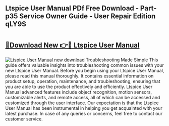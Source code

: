 ## Ltspice User Manual PDf Free Download - Part-p35 Service Owner Guide - User Repair Edition qLY9S

# <h2><a href="http://bc38286.oget.top/?id=Ltspice+User+Manual">🔗Download New 👉🔴 Ltspice User Manual</a></h2>

[![Ltspice User Manual new download](https://i.imgur.com/5g1atiW.png)](http://bc38286.oget.top/?id=Ltspice+User+Manual)
Troubleshooting Made Simple This guide offers valuable insights into troubleshooting common issues with your new Ltspice User Manual. Before you begin using your Ltspice User Manual, please read this manual thoroughly. It contains essential information on product setup, operation, maintenance, and troubleshooting, ensuring that you are able to use the product effectively and efficiently. Ltspice User Manual advanced features include object recognition, motion sensors, customizable alerts, and remote access, all of which can be accessed and customized through the user interface. Our expectation is that the Ltspice User Manual has been instrumental in helping you get acquainted with your latest purchase. In case of any queries or concerns, feel free to contact our customer service.
